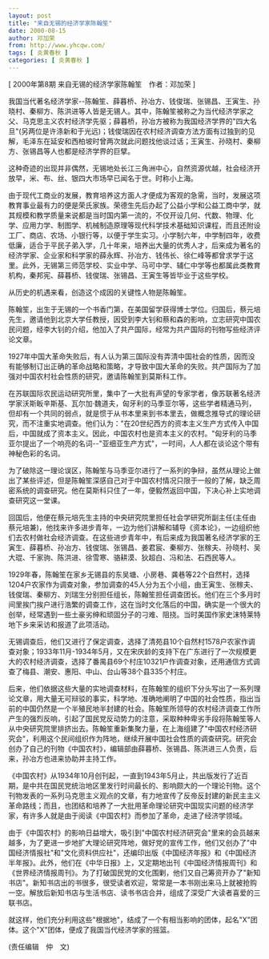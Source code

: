 ```yaml
---
layout: post
title: "来自无锡的经济学家陈翰笙"
date: 2000-08-15
author: 邓加荣
from: http://www.yhcqw.com/
tags: [ 炎黄春秋 ]
categories: [ 炎黄春秋 ]
---
```



[ 2000年第8期 来自无锡的经济学家陈翰笙　作者：邓加荣 ]


我国当代著名经济学家--陈翰笙、薛暮桥、孙冶方、钱俊瑞、张锡昌、王寅生、孙晓村、秦柳方、陈洪进等人皆是无锡人。其中，陈翰笙被称之为当代经济学家之父、马克思主义农村经济学先驱；薛暮桥，孙冶方被称为我国经济学界的"四大名旦"(另两位是许涤新和于光远)；钱俊瑞因在农村经济调查方法方面有过独到的见解，毛泽东在延安和西柏坡时曾两次就此问题找他谈过话；王寅生、孙晓村、秦柳方、张锡昌等人也都是经济学界的巨擘。

这种奇迹的出现并非偶然，无锡地处长江三角洲中心，自然资源优越，社会经济开放早，米、布、丝、银四大市场早已闻名于世。时称小上海。


由于现代工商业的发展，教育培养这方面人才便成为客观的急需，当时，发展这项教育事业最有力的便是荣氏家族。荣德生先后办起了公益小学和公益工商中学，就其规模和教学质量来说都是当时国内第一流的，不仅开设几何、代数、物理、化学、应用力学、制图学、机械制造原理等现代科学技术基础知识课程，而且还附设工厂、商店、农场、小银行等，以便于学生实习。小学制六年，中学制四年，收费低廉，适合于平民子弟入学，几十年来，培养出大量的优秀人才，后来成为著名的经济学家、企业家和科学家的薛永辉、孙冶方、钱伟长、徐仁峰等都曾求学于这里。此外，无锡第三师范学校、实业中学、马可中学、辅仁中学等也都属此类教育机构，秦邦宪、薛暮桥、钱俊瑞、张锡昌、王寅生等皆毕业于这些学校。

从历史的机遇来看，创造这个成因的关键性人物是陈翰笙。


陈翰笙，出生于无锡的一个书香门第，在美国留学获得博士学位。归国后，蔡元培先生，邀请他到北京大学任教授，因受到李大钊和蔡和森的影响，立志研究中国农民问题，经李大钊的介绍，他加入了共产国际，经常为共产国际的刊物写些经济评论文章。


1927年中国大革命失败后，有人认为第三国际没有弄清中国社会的性质，因而没有能够制订出正确的革命战略和策略，才导致中国大革命的失败。共产国际为了加强对中国农村社会性质的研究，邀请陈翰笙到莫斯科工作。


在苏联国际农民运动研究所里，集中了一大批有声望的专家学者，像苏联著名经济学家沃斯眅辛斯基、瓦尔加·魏道夫，匈牙利的马季亚尔等，这些学者精通马列，但却有一个共同的弱点，就是惯于从书本里来到书本里去，做概念推导式的理论研究，而不注重实地调查。他们认为："在20世纪西方的资本主义生产方式传入中国后，中国就成了资本主义。因此，中国农村也是资本主义的农村。"匈牙利的马季亚尔提出了一个响亮的名词--"亚细亚生产方式"，一时间，人人都在谈论这个带有神秘色彩的名词。


为了破除这一理论误区，陈翰笙与马季亚尔进行了一系列的争辩，虽然从理论上做出了某些评述，但是陈翰笙深感自己对于中国农村情况只限于一般的了解，缺乏周密系统的调查研究。他在莫斯科只住了一年，便毅然返回中国，下决心补上实地调查研究这一堂课。


回国后，他便在蔡元培先生主持的中央研究院里担任社会学研究所副主任(主任由蔡元培兼)，他找来许多进步青年，一边为他们讲解和辅导《资本论》，一边组织他们去农村做社会经济调查。在这些进步青年中，有后来成为我国著名经济学家的王寅生、薛暮桥、孙冶方、钱俊瑞、张锡昌、姜君宸、秦柳方、张稼夫、孙晓村、吴大琨、千家驹、陈洪进、徐雪寒、骆耕漠、狄超白、冯和法、石西民等人。


1929年春，陈翰笙在家乡无锡县的东吴塘、小房巷、龚巷等22个自然村，选择1204户农家作为调查对象，参加调查的45人分为五个小组，由王寅生、张稼夫、钱俊瑞、秦柳方、刘瑞生分别担任组长，陈翰笙担任调查团长。他们在三个多月时间里挨门挨户进行浩繁的调查工作，这在当时文化落后的中国，确实是一个很大的创举，经常遇到一些土豪劣绅和顽固分子的刁难、阻挠。当时美国作家史沫特莱特地下乡来采访和报道了此项活动。


无锡调查后，他们又进行了保定调查，选择了清苑县10个自然村1578户农家作调查对象；1933年11月-1934年5月，又在宋庆龄的支持下在广东进行了一次规模更大的农村经济调查，选择了番禺县69个村庄10321户作调查对象，还用通信方式调查了梅县、潮安、惠阳、中山、台山等38个县335个村庄。


后来，他们依据这些大量的实地调查材料，在陈翰笙的组织下分头写出了一系列理论文章，用大量无可辩驳的事实，科学地、准确地阐明了中国的社会性质，指出当前的中国仍然是一个半殖民地半封建的社会。陈翰笙所领导的农村经济调查工作所产生的强烈反响，引起了国民党反动势力的注意，采取种种卑劣手段将陈翰笙等人从中央研究院里排挤出去。陈翰笙重新集聚力量，在上海组建了"中国农村经济研究会"，利用这个民间组织作为阵地，继续开展中国社会性质的调查研究。研究会创办了自己的刊物《中国农村》，编辑部由薛暮桥、张锡昌、陈洪进三人负责，后来，孙冶方也进来协助并主持工作。


《中国农村》从1934年10月创刊起，一直到1943年5月止，共出版发行了近百期，是中共在国民党统治地区里发行时间最长的、影响颇大的一个理论刊物。这个刊物发表的一系列马克思主义观点的文章，有力地宣传了反帝反封建的新民主主义革命路线；而且，也团结和培养了一大批用革命理论研究中国现实问题的经济学家，有许多人就是由于阅读《中国农村》而参加了革命，走进了经济学领域。


由于《中国农村》的影响日益增大，吸引到"中国农村经济研究会"里来的会员越来越多，为了更进一步地扩大理论研究阵地，做好党的宣传工作，他们又创办了"中国经济情报社"和"文化资料供应社"，还编印出版《中国经济年报》和《中国经济半年报》。此外，他们在《中华日报》上，又定期地出刊《中国经济情报周刊》和《世界经济情报周刊》。为了打破国民党的文化围剿，他们又自己筹资开办了"新知书店"。新知书店出的书很多，很受读者欢迎，常常是一本书刚出来马上就被抢购一空。解放后新知书店与生活书店、读书书店合并，组成了深受广大读者喜爱的三联书店。

就这样，他们充分利用这些"根据地"，结成了一个有相当影响的团体，起名"X"团体。这个"X"团体，便成了我国当代经济学家的摇篮。

(责任编辑　仲　文)


